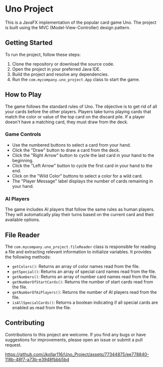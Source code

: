 # Uno Project

This is a JavaFX implementation of the popular card game Uno. The project is built using the MVC (Model-View-Controller) design pattern.

## Getting Started

To run the project, follow these steps:

1. Clone the repository or download the source code.
2. Open the project in your preferred Java IDE.
3. Build the project and resolve any dependencies.
4. Run the `com.mycompany.uno_project.App` class to start the game.

## How to Play

The game follows the standard rules of Uno. The objective is to get rid of all your cards before the other players. Players take turns playing cards that match the color or value of the top card on the discard pile. If a player doesn't have a matching card, they must draw from the deck.

### Game Controls

- Use the numbered buttons to select a card from your hand.
- Click the "Draw" button to draw a card from the deck.
- Click the "Right Arrow" button to cycle the last card in your hand to the beginning.
- Click the "Left Arrow" button to cycle the first card in your hand to the end.
- Click on the "Wild Color" buttons to select a color for a wild card.
- The "Player Message" label displays the number of cards remaining in your hand.

### AI Players

The game includes AI players that follow the same rules as human players. They will automatically play their turns based on the current card and their available options.

## File Reader

The `com.mycompany.uno_project.fileReader` class is responsible for reading a file and extracting relevant information to initialize variables. It provides the following methods:

- `getColors()`: Returns an array of color names read from the file.
- `getSpecial()`: Returns an array of special card names read from the file.
- `getNumbers()`: Returns an array of number card names read from the file.
- `getNumberOfStartCards()`: Returns the number of start cards read from the file.
- `getNumberOfAiPlayers()`: Returns the number of AI players read from the file.
- `isAllSpecialCards()`: Returns a boolean indicating if all special cards are enabled as read from the file.

## Contributing

Contributions to this project are welcome. If you find any bugs or have suggestions for improvements, please open an issue or submit a pull request.

https://github.com/Jkollar116/Uno_Project/assets/77344875/ee778840-118b-48f7-a73b-e3948fbbb5bd

